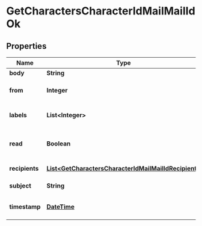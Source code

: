 
# GetCharactersCharacterIdMailMailIdOk

## Properties
Name | Type | Description | Notes
------------ | ------------- | ------------- | -------------
**body** | **String** | Mail&#39;s body |  [optional]
**from** | **Integer** | From whom the mail was sent |  [optional]
**labels** | **List&lt;Integer&gt;** | Labels attached to the mail |  [optional]
**read** | **Boolean** | Whether the mail is flagged as read |  [optional]
**recipients** | [**List&lt;GetCharactersCharacterIdMailMailIdRecipient&gt;**](GetCharactersCharacterIdMailMailIdRecipient.md) | Recipients of the mail |  [optional]
**subject** | **String** | Mail subject |  [optional]
**timestamp** | [**DateTime**](DateTime.md) | When the mail was sent |  [optional]



